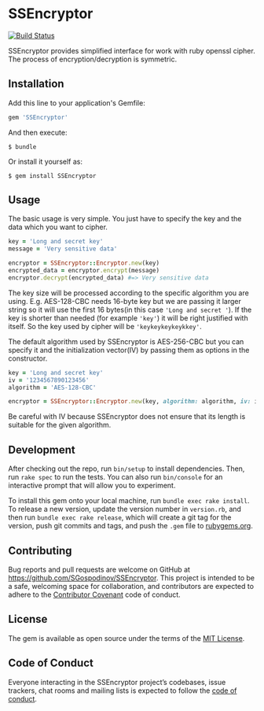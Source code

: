 # SSEncryptor
[![Build Status](https://travis-ci.org/SGospodinov/SSEncryptor.svg?branch=master)](https://travis-ci.org/SGospodinov/SSEncryptor)

SSEncryptor provides simplified interface for work with ruby openssl cipher. The process of encryption/decryption is symmetric.

## Installation

Add this line to your application's Gemfile:

```ruby
gem 'SSEncryptor'
```

And then execute:

    $ bundle

Or install it yourself as:

    $ gem install SSEncryptor

## Usage
The basic usage is very simple. You just have to specify the key and the data which you want to cipher.
```ruby
key = 'Long and secret key'
message = 'Very sensitive data'

encryptor = SSEncryptor::Encryptor.new(key)
encrypted_data = encryptor.encrypt(message)
encryptor.decrypt(encrypted_data) #=> Very sensitive data
```
The key size will be processed according to the specific algorithm you are using. E.g. AES-128-CBC needs 16-byte key but we are passing it larger string so it will use the first 16 bytes(in this case `'Long and secret '`). If the key is shorter than needed (for example `'key'`) it will be right justified with itself. So the key used by cipher will be `'keykeykeykeykkey'`.

The default algorithm used by SSEncryptor is AES-256-CBC but you can specify it and the initialization vector(IV) by passing them as options in the constructor.
```ruby
key = 'Long and secret key'
iv = '1234567890123456'
algorithm = 'AES-128-CBC'

encryptor = SSEncryptor::Encryptor.new(key, algorithm: algorithm, iv: iv)
```
Be careful with IV because SSEncryptor does not ensure that its length is suitable for the given algorithm.

## Development

After checking out the repo, run `bin/setup` to install dependencies. Then, run `rake spec` to run the tests. You can also run `bin/console` for an interactive prompt that will allow you to experiment.

To install this gem onto your local machine, run `bundle exec rake install`. To release a new version, update the version number in `version.rb`, and then run `bundle exec rake release`, which will create a git tag for the version, push git commits and tags, and push the `.gem` file to [rubygems.org](https://rubygems.org).

## Contributing

Bug reports and pull requests are welcome on GitHub at https://github.com/SGospodinov/SSEncryptor. This project is intended to be a safe, welcoming space for collaboration, and contributors are expected to adhere to the [Contributor Covenant](http://contributor-covenant.org) code of conduct.

## License

The gem is available as open source under the terms of the [MIT License](http://opensource.org/licenses/MIT).

## Code of Conduct

Everyone interacting in the SSEncryptor project’s codebases, issue trackers, chat rooms and mailing lists is expected to follow the [code of conduct](https://github.com/SGospodinov/SSEncryptor/blob/master/CODE_OF_CONDUCT.md).
